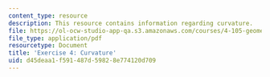 ```yaml
---
content_type: resource
description: This resource contains information regarding curvature.
file: https://ol-ocw-studio-app-qa.s3.amazonaws.com/courses/4-105-geometric-disciplines-and-architecture-skills-reciprocal-methodologies-fall-2012/d45deaa1f591487d59828e774120d709_MIT4_105F12_ex4-curvature.pdf
file_type: application/pdf
resourcetype: Document
title: 'Exercise 4: Curvature'
uid: d45deaa1-f591-487d-5982-8e774120d709
---
```

